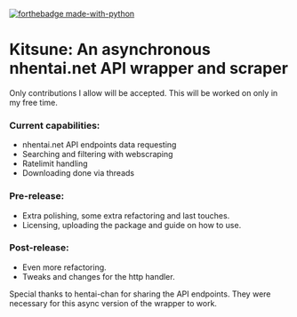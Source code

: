 [![forthebadge made-with-python](http://ForTheBadge.com/images/badges/made-with-python.svg)](https://www.python.org/)
# Kitsune: An asynchronous nhentai.net API wrapper and scraper
Only contributions I allow will be accepted. This will be worked on only in my free time. 

### Current capabilities: 

- nhentai.net API endpoints data requesting 
- Searching and filtering with webscraping
- Ratelimit handling
- Downloading done via threads

### Pre-release: 

- Extra polishing, some extra refactoring and last touches.
- Licensing, uploading the package and guide on how to use.

### Post-release: 
- Even more refactoring. 
- Tweaks and changes for the http handler.

Special thanks to hentai-chan for sharing the API endpoints. They were necessary for this async version of the wrapper to work.
